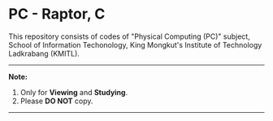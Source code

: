 # PC - Raptor, C
This repository consists of codes of "Physical Computing (PC)" subject, School of Information Techonology, King Mongkut's Institute of Technology Ladkrabang (KMITL).


_____

<b>Note:</b>
<ol>
  <li>Only for <b>Viewing</b> and <b>Studying</b>.</li>
  <li>Please <b>DO NOT</b> copy.</li>
</ol>

_____
